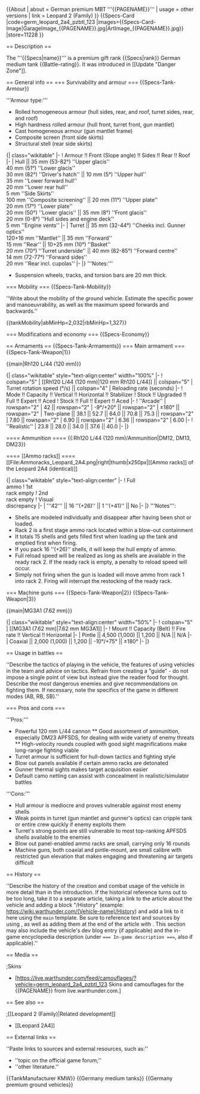 {{About
| about = German premium MBT '''{{PAGENAME}}'''
| usage = other versions
| link = Leopard 2 (Family)
}}
{{Specs-Card
|code=germ_leopard_2a4_pzbtl_123
|images={{Specs-Card-Image|GarageImage_{{PAGENAME}}.jpg|ArtImage_{{PAGENAME}}.jpg}}
|store=11228
}}

== Description ==
<!-- ''In the description, the first part should be about the history of the creation and combat usage of the vehicle, as well as its key features. In the second part, tell the reader about the ground vehicle in the game. Insert a screenshot of the vehicle, so that if the novice player does not remember the vehicle by name, he will immediately understand what kind of vehicle the article is talking about.'' -->
The '''{{Specs|name}}''' is a premium gift rank {{Specs|rank}} German medium tank {{Battle-rating}}. It was introduced in [[Update "Danger Zone"]].

== General info ==
=== Survivability and armour ===
{{Specs-Tank-Armour}}
<!-- ''Describe armour protection. Note the most well protected and key weak areas. Appreciate the layout of modules as well as the number and location of crew members. Is the level of armour protection sufficient, is the placement of modules helpful for survival in combat? If necessary use a visual template to indicate the most secure and weak zones of the armour.'' -->

'''Armour type:'''

* Rolled homogeneous armour (hull sides, rear, and roof, turret sides, rear, and roof)
* High hardness rolled armour (hull front, turret front, gun mantlet)
* Cast homogeneous armour (gun mantlet frame)
* Composite screen (front side skirts)
* Structural stell (rear side skirts)

{| class="wikitable"
|-
! Armour !! Front (Slope angle) !! Sides !! Rear !! Roof
|-
| Hull || 35 mm (53-82°) ''Upper glacis'' <br> 40 mm (51°) ''Lower glacis'' <br> 30 mm (82°) ''Driver's hatch'' || 10 mm (5°) ''Upper hull'' <br> 35 mm ''Lower forward hull'' <br> 20 mm ''Lower rear hull'' <br> 5 mm ''Side Skirts'' <br> 100 mm ''Composite screening'' || 20 mm (11°) ''Upper plate'' <br> 20 mm (17°) ''Lower plate'' <br> 20 mm (50°) ''Lower glacis'' || 35 mm (8°) ''Front glacis'' <br> 20 mm (0-8°) ''Hull sides and engine deck'' <br> 5 mm ''Engine vents''
|-
| Turret || 35 mm (32-44°) ''Cheeks incl. Gunner optics'' <br> 120+16 mm ''Mantlet'' || 35 mm ''Forward'' <br> 15 mm ''Rear'' || 10+25 mm (10°) ''Basket'' <br> 20 mm (70°) ''Turret underside'' || 40 mm (82-85°) ''Forward centre'' <br> 14 mm (72-77°) ''Forward sides'' <br> 20 mm ''Rear incl. cupolas''
|-
|}
'''Notes:'''

* Suspension wheels, tracks, and torsion bars are 20 mm thick.

=== Mobility ===
{{Specs-Tank-Mobility}}
<!-- ''Write about the mobility of the ground vehicle. Estimate the specific power and manoeuvrability, as well as the maximum speed forwards and backwards.'' -->
''Write about the mobility of the ground vehicle. Estimate the specific power and manoeuvrability, as well as the maximum speed forwards and backwards.''

{{tankMobility|abMinHp=2,032|rbMinHp=1,327}}

=== Modifications and economy ===
{{Specs-Economy}}

== Armaments ==
{{Specs-Tank-Armaments}}
=== Main armament ===
{{Specs-Tank-Weapon|1}}
<!-- ''Give the reader information about the characteristics of the main gun. Assess its effectiveness in a battle based on the reloading speed, ballistics and the power of shells. Do not forget about the flexibility of the fire, that is how quickly the cannon can be aimed at the target, open fire on it and aim at another enemy. Add a link to the main article on the gun: <code><nowiki>{{main|Name of the weapon}}</nowiki></code>. Describe in general terms the ammunition available for the main gun. Give advice on how to use them and how to fill the ammunition storage.'' -->
{{main|Rh120 L/44 (120 mm)}}

{| class="wikitable" style="text-align:center" width="100%"
|-
! colspan="5" | [[Rh120 L/44 (120 mm)|120 mm Rh120 L/44]] || colspan="5" | Turret rotation speed (°/s) || colspan="4" | Reloading rate (seconds)
|-
! Mode !! Capacity !! Vertical !! Horizontal !! Stabilizer
! Stock !! Upgraded !! Full !! Expert !! Aced
! Stock !! Full !! Expert !! Aced
|-
! ''Arcade''
| rowspan="2" | 42 || rowspan="2" | -9°/+20° || rowspan="2" | ±180° || rowspan="2" | Two-plane || 38.1 || 52.7 || 64.0 || 70.8 || 75.3 || rowspan="2" | 7.80 || rowspan="2" | 6.90 || rowspan="2" | 6.36 || rowspan="2" | 6.00
|-
! ''Realistic''
| 23.8 || 28.0 || 34.0 || 37.6 || 40.0
|-
|}

==== Ammunition ====
{{:Rh120 L/44 (120 mm)/Ammunition|DM12, DM13, DM23}}

==== [[Ammo racks]] ====
[[File:Ammoracks_Leopard_2A4.png|right|thumb|x250px|[[Ammo racks]] of the Leopard 2A4 (identical)]]
<!-- '''Last updated: 2.19.0.85''' -->
{| class="wikitable" style="text-align:center"
|-
! Full<br>ammo
! 1st<br>rack empty
! 2nd<br>rack empty
! Visual<br>discrepancy
|-
| '''42''' || 16&nbsp;''(+26)'' || 1&nbsp;''(+41)'' || No
|-
|}
'''Notes''':

* Shells are modeled individually and disappear after having been shot or loaded.
* Rack 2 is a first stage ammo rack located within a blow-out containment
* It totals 15 shells and gets filled first when loading up the tank and emptied first when firing.
* If you pack 16&nbsp;''(+26)'' shells, it will keep the hull empty of ammo.
* Full reload speed will be realized as long as shells are available in the ready rack 2. If the ready rack is empty, a penalty to reload speed will occur.
* Simply not firing when the gun is loaded will move ammo from rack 1 into rack 2. Firing will interrupt the restocking of the ready rack.

=== Machine guns ===
{{Specs-Tank-Weapon|2}}
{{Specs-Tank-Weapon|3}}
<!-- ''Offensive and anti-aircraft machine guns not only allow you to fight some aircraft but also are effective against lightly armoured vehicles. Evaluate machine guns and give recommendations on its use.'' -->
{{main|MG3A1 (7.62 mm)}}

{| class="wikitable" style="text-align:center" width="50%"
|-
! colspan="5" | [[MG3A1 (7.62 mm)|7.62 mm MG3A1]]
|-
! Mount !! Capacity (Belt) !! Fire rate !! Vertical !! Horizontal
|-
| Pintle || 4,500 (1,000) || 1,200 || N/A || N/A
|-
| Coaxial || 2,000 (1,000) || 1,200 || -10°/+75° || ±180°
|-
|}

== Usage in battles ==
<!-- ''Describe the tactics of playing in the vehicle, the features of using vehicles in the team and advice on tactics. Refrain from creating a "guide" - do not impose a single point of view but instead give the reader food for thought. Describe the most dangerous enemies and give recommendations on fighting them. If necessary, note the specifics of the game in different modes (AB, RB, SB).'' -->
''Describe the tactics of playing in the vehicle, the features of using vehicles in the team and advice on tactics. Refrain from creating a "guide" - do not impose a single point of view but instead give the reader food for thought. Describe the most dangerous enemies and give recommendations on fighting them. If necessary, note the specifics of the game in different modes (AB, RB, SB).''

=== Pros and cons ===
<!-- ''Summarise and briefly evaluate the vehicle in terms of its characteristics and combat effectiveness. Mark its pros and cons in a bulleted list. Try not to use more than 6 points for each of the characteristics. Avoid using categorical definitions such as "bad", "good" and the like - use substitutions with softer forms such as "inadequate" and "effective".'' -->

'''Pros:'''

* Powerful 120 mm L/44 cannon
** Good assortment of ammunition, especially DM23 APFSDS, for dealing with wide variety of enemy threats
** High-velocity rounds coupled with good sight magnifications make long-range fighting viable
* Turret armour is sufficient for hull-down tactics and fighting style
* Blow out panels available if certain ammo racks are detonated
* Gunner thermal sights makes target acquisition easier
* Default camo netting can assist with concealment in realistic/simulator battles

'''Cons:'''

* Hull armour is mediocre and proves vulnerable against most enemy shells
* Weak points in turret (gun mantlet and gunner's optics) can cripple tank or entire crew quickly if enemy exploits them
* Turret's strong points are still vulnerable to most top-ranking APFSDS shells available to the enemies
* Blow out panel-enabled ammo racks are small, carrying only 16 rounds
* Machine guns, both coaxial and pintle-mount, are small calibre with restricted gun elevation that makes engaging and threatening air targets difficult

== History ==
<!-- ''Describe the history of the creation and combat usage of the vehicle in more detail than in the introduction. If the historical reference turns out to be too long, take it to a separate article, taking a link to the article about the vehicle and adding a block "/History" (example: <nowiki>https://wiki.warthunder.com/(Vehicle-name)/History</nowiki>) and add a link to it here using the <code>main</code> template. Be sure to reference text and sources by using <code><nowiki><ref></ref></nowiki></code>, as well as adding them at the end of the article with <code><nowiki><references /></nowiki></code>. This section may also include the vehicle's dev blog entry (if applicable) and the in-game encyclopedia description (under <code><nowiki>=== In-game description ===</nowiki></code>, also if applicable).'' -->
''Describe the history of the creation and combat usage of the vehicle in more detail than in the introduction. If the historical reference turns out to be too long, take it to a separate article, taking a link to the article about the vehicle and adding a block "/History" (example: <nowiki>https://wiki.warthunder.com/(Vehicle-name)/History</nowiki>) and add a link to it here using the <code>main</code> template. Be sure to reference text and sources by using <code><nowiki><ref></ref></nowiki></code>, as well as adding them at the end of the article with <code><nowiki><references /></nowiki></code>. This section may also include the vehicle's dev blog entry (if applicable) and the in-game encyclopedia description (under <code><nowiki>=== In-game description ===</nowiki></code>, also if applicable).''

== Media ==
<!-- ''Excellent additions to the article would be video guides, screenshots from the game, and photos.'' -->

;Skins

* [https://live.warthunder.com/feed/camouflages/?vehicle=germ_leopard_2a4_pzbtl_123 Skins and camouflages for the {{PAGENAME}} from live.warthunder.com.]

== See also ==
<!-- ''Links to the articles on the War Thunder Wiki that you think will be useful for the reader, for example:''
* ''reference to the series of the vehicles;''
* ''links to approximate analogues of other nations and research trees.'' -->

;[[Leopard 2 (Family)|Related development]]

* [[Leopard 2A4]]

== External links ==
<!-- ''Paste links to sources and external resources, such as:''
* ''topic on the official game forum;''
* ''other literature.'' -->
''Paste links to sources and external resources, such as:''

* ''topic on the official game forum;''
* ''other literature.''

{{TankManufacturer KMW}}
{{Germany medium tanks}}
{{Germany premium ground vehicles}}